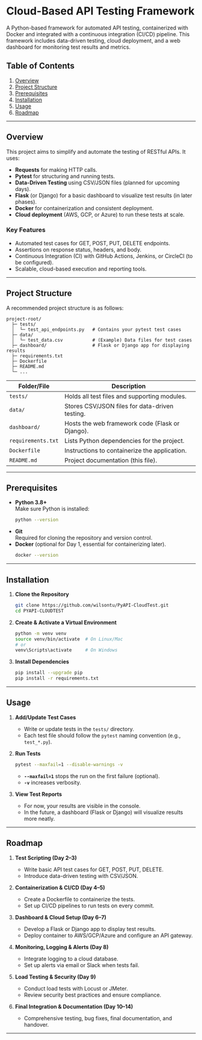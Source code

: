 # Cloud-Based API Testing Framework

A Python-based framework for automated API testing, containerized with Docker and integrated with a continuous integration (CI/CD) pipeline. This framework includes data-driven testing, cloud deployment, and a web dashboard for monitoring test results and metrics.

## Table of Contents
1. [Overview](#overview)  
2. [Project Structure](#project-structure)  
3. [Prerequisites](#prerequisites)  
4. [Installation](#installation)  
5. [Usage](#usage)  
6. [Roadmap](#roadmap) 

---

## Overview
This project aims to simplify and automate the testing of RESTful APIs. It uses:
- **Requests** for making HTTP calls.
- **Pytest** for structuring and running tests.
- **Data-Driven Testing** using CSV/JSON files (planned for upcoming days).
- **Flask** (or Django) for a basic dashboard to visualize test results (in later phases).
- **Docker** for containerization and consistent deployment.
- **Cloud deployment** (AWS, GCP, or Azure) to run these tests at scale.

### Key Features
- Automated test cases for GET, POST, PUT, DELETE endpoints.
- Assertions on response status, headers, and body.
- Continuous Integration (CI) with GitHub Actions, Jenkins, or CircleCI (to be configured).
- Scalable, cloud-based execution and reporting tools.

---

## Project Structure
A recommended project structure is as follows:

````````````
project-root/
  ├─ tests/
  │  └─ test_api_endpoints.py   # Contains your pytest test cases
  ├─ data/
  │  └─ test_data.csv           # (Example) Data files for test cases
  ├─ dashboard/                 # Flask or Django app for displaying results
  ├─ requirements.txt
  ├─ Dockerfile
  ├─ README.md
  └─ ...
````````````

| Folder/File        | Description                                               |
|--------------------|-----------------------------------------------------------|
| `tests/`           | Holds all test files and supporting modules.             |
| `data/`            | Stores CSV/JSON files for data-driven testing.           |
| `dashboard/`       | Hosts the web framework code (Flask or Django).          |
| `requirements.txt` | Lists Python dependencies for the project.               |
| `Dockerfile`       | Instructions to containerize the application.            |
| `README.md`        | Project documentation (this file).                       |

---

## Prerequisites
- **Python 3.8+**  
  Make sure Python is installed:  
  ````````````bash
  python --version
  ````````````
- **Git**  
  Required for cloning the repository and version control.
- **Docker** (optional for Day 1, essential for containerizing later).  
  ````````````bash
  docker --version
  ````````````

---

## Installation

1. **Clone the Repository**  
   ````````````bash
   git clone https://github.com/wilsontu/PyAPI-CloudTest.git
   cd PYAPI-CLOUDTEST
   ````````````

2. **Create & Activate a Virtual Environment**  
   ````````````bash
   python -m venv venv
   source venv/bin/activate  # On Linux/Mac
   # or
   venv\Scripts\activate     # On Windows
   ````````````

3. **Install Dependencies**  
   ````````````bash
   pip install --upgrade pip
   pip install -r requirements.txt
   ````````````

---

## Usage

1. **Add/Update Test Cases**
   - Write or update tests in the `tests/` directory.
   - Each test file should follow the `pytest` naming convention (e.g., `test_*.py`).

2. **Run Tests**  
   ````````````bash
   pytest --maxfail=1 --disable-warnings -v
   ````````````
   - **`--maxfail=1`** stops the run on the first failure (optional).
   - **`-v`** increases verbosity.

3. **View Test Reports**
   - For now, your results are visible in the console.
   - In the future, a dashboard (Flask or Django) will visualize results more neatly.

---

## Roadmap

1. **Test Scripting (Day 2–3)**  
   - Write basic API test cases for GET, POST, PUT, DELETE.  
   - Introduce data-driven testing with CSV/JSON.

2. **Containerization & CI/CD (Day 4–5)**  
   - Create a Dockerfile to containerize the tests.  
   - Set up CI/CD pipelines to run tests on every commit.

3. **Dashboard & Cloud Setup (Day 6–7)**  
   - Develop a Flask or Django app to display test results.  
   - Deploy container to AWS/GCP/Azure and configure an API gateway.

4. **Monitoring, Logging & Alerts (Day 8)**  
   - Integrate logging to a cloud database.  
   - Set up alerts via email or Slack when tests fail.

5. **Load Testing & Security (Day 9)**  
   - Conduct load tests with Locust or JMeter.  
   - Review security best practices and ensure compliance.

6. **Final Integration & Documentation (Day 10–14)**  
   - Comprehensive testing, bug fixes, final documentation, and handover.

---
